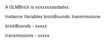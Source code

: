 A GLMBrick is xxxxxxxasdadxx.Instance Variables	brickBounds:		<Object>	transmissions:		<Object>brickBounds	- xxxxxtransmissions	- xxxxx